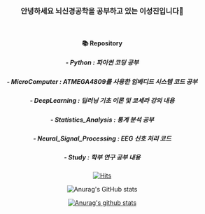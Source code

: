<div align=center>
  
### 안녕하세요 뇌신경공학을 공부하고 있는 이성진입니다👋  
<br/>

#### 📚 Repository
##### - Python : 파이썬 코딩 공부
##### - MicroComputer : ATMEGA4809를 사용한 임베디드 시스템 코드 공부
##### - DeepLearning : 딥러닝 기초 이론 및 코세라 강의 내용
##### - Statistics_Analysis : 통계 분석 공부
##### - Neural_Signal_Processing : EEG 신호 처리 코드
##### - Study : 학부 연구 공부 내용

<!--
**2tjdwls/2tjdwls** is a ✨ _special_ ✨ repository because its `README.md` (this file) appears on your GitHub profile.

Here are some ideas to get you started:

- 🔭 I’m currently working on ...
- 🌱 I’m currently learning ...
- 👯 I’m looking to collaborate on ...
- 🤔 I’m looking for help with ...
- 💬 Ask me about ...
- 📫 How to reach me: ...
- 😄 Pronouns: ...
- ⚡ Fun fact: ...
-->


[![Hits](https://hits.seeyoufarm.com/api/count/incr/badge.svg?url=https%3A%2F%2Fgithub.com%2F2tjdwls&count_bg=%2379C83D&title_bg=%23555555&icon=&icon_color=%23E7E7E7&title=hits&edge_flat=false)](https://hits.seeyoufarm.com)
  
![Anurag's GitHub stats](https://github-readme-stats.vercel.app/api?username=2tjdwls&show_icons=true&theme=radical)


  [![Anurag's github stats](https://github-readme-stats.vercel.app/api?username=2tjdwls)](https://github.com/2tjdwls/github-readme-stats)
  
  </div>

